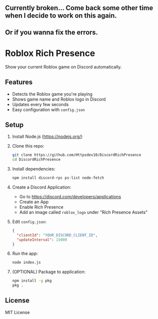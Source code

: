 ## Currently broken... Come back some other time when I decide to work on this again.
## Or if you wanna fix the errors.

# Roblox Rich Presence

Show your current Roblox game on Discord automatically.

## Features
- Detects the Roblox game you're playing
- Shows game name and Roblox logo in Discord
- Updates every few seconds
- Easy configuration with `config.json`

## Setup

1. Install Node.js (https://nodejs.org/)
2. Clone this repo:
    ```bash
    git clone https://github.com/Httpsdev10/DiscordRichPresence
    cd DiscordRichPresence
    ```
3. Install dependencies:
    ```bash
    npm install discord-rpc ps-list node-fetch
    ```
4. Create a Discord Application:
    - Go to https://discord.com/developers/applications
    - Create an App
    - Enable Rich Presence
    - Add an image called `roblox_logo` under "Rich Presence Assets"
5. Edit `config.json`:
    ```json
    {
      "clientId": "YOUR_DISCORD_CLIENT_ID",
      "updateInterval": 15000
    }
    ```
6. Run the app:
    ```bash
    node index.js
    ```

7. (OPTIONAL) Package to application:
   ```bash
   npm install -g pkg
   pkg .
   ```
## License

MIT License
